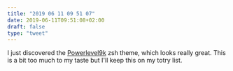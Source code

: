 ```yaml
---
title: "2019 06 11 09 51 07"
date: 2019-06-11T09:51:08+02:00
draft: false
type: "tweet"
---
```

I just discovered the [Powerlevel9k](https://github.com/bhilburn/powerlevel9k) zsh theme, which looks really great. This is a bit too much to my taste but I'll keep this on my totry list.
